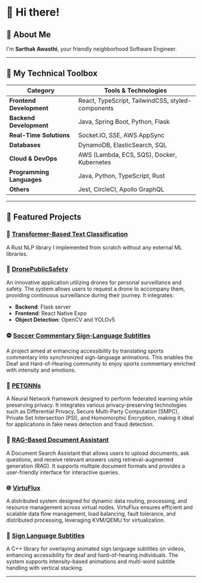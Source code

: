 # 👋 Hi there!

## 🚀 About Me

 I'm **Sarthak Awasthi**, your friendly neighborhood Software Engineer.



---

## 🔧 My Technical Toolbox
| Category                  | Tools & Technologies |
|---------------------------|-----------------------|
| **Frontend Development**  | React, TypeScript, TailwindCSS, styled-components |
| **Backend Development**   | Java, Spring Boot, Python, Flask |
| **Real-Time Solutions**   | Socket.IO, SSE, AWS AppSync |
| **Databases**             | DynamoDB, ElasticSearch, SQL |
| **Cloud & DevOps**        | AWS (Lambda, ECS, SQS), Docker, Kubernetes |
| **Programming Languages** | Java, Python, TypeScript, Rust |
| **Others**                | Jest, CircleCI, Apollo GraphQL |

---

## 🌟 Featured Projects

### 📝 [Transformer-Based Text Classification](https://github.com/sarthak7awasthi/Transformer-Based-Text-Classification/tree/main)
A Rust NLP library I implemented from scratch without any external ML libraries.

### 🚁 [DronePublicSafety](https://github.com/sarthak7awasthi/DronePublicSafety)
An innovative application utilizing drones for personal surveillance and safety. The system allows users to request a drone to accompany them, providing continuous surveillance during their journey. It integrates:
- **Backend**: Flask server
- **Frontend**: React Native Expo
- **Object Detection**: OpenCV and YOLOv5

### ⚽ [Soccer Commentary Sign-Language Subtitles](https://github.com/sarthak7awasthi/Soccer-Commentary)
A project aimed at enhancing accessibility by translating sports commentary into synchronized sign-language animations. This enables the Deaf and Hard-of-Hearing community to enjoy sports commentary enriched with intensity and emotions.


### 🔐 [PETGNNs](https://github.com/sarthak7awasthi/PETGNNs)
A Neural Network framework designed to perform federated learning while preserving privacy. It integrates various privacy-preserving technologies such as Differential Privacy, Secure Multi-Party Computation (SMPC), Private Set Intersection (PSI), and Homomorphic Encryption, making it ideal for applications in fake news detection and fraud detection.

### 📄 [RAG-Based Document Assistant](https://github.com/sarthak7awasthi/RAG-Based-Document-Assistant)
A Document Search Assistant that allows users to upload documents, ask questions, and receive relevant answers using retrieval-augmented generation (RAG). It supports multiple document formats and provides a user-friendly interface for interactive queries.

### 🌐 [VirtuFlux](https://github.com/sarthak7awasthi/VirtuFlux)
A distributed system designed for dynamic data routing, processing, and resource management across virtual nodes. VirtuFlux ensures efficient and scalable data flow management, load balancing, fault tolerance, and distributed processing, leveraging KVM/QEMU for virtualization.

### 🤟 [Sign Language Subtitles](https://github.com/sarthak7awasthi/Sign-Language-Subtitles)
A C++ library for overlaying animated sign language subtitles on videos, enhancing accessibility for deaf and hard-of-hearing individuals. The system supports intensity-based animations and multi-word subtitle handling with vertical stacking.

---
